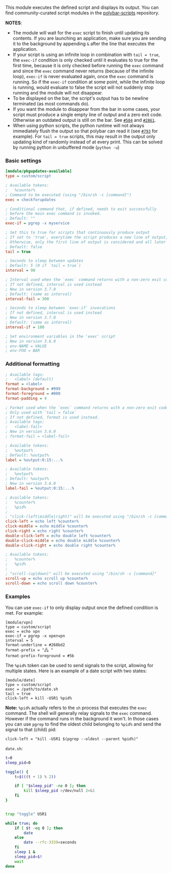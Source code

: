 This module executes the defined script and displays its output. You can find community-curated script modules in the [polybar-scripts](https://github.com/polybar/polybar-scripts) repository.

**NOTES**:  
- The module will wait for the `exec` script to finish until updating its contents. If you are launching an application, make sure you are sending it to the background by appending `&` after the line that executes the application.  
- If your script is using an infinite loop in combination with `tail = true`, the `exec-if` condition is only checked until it evaluates to true for the first time, because it is only checked before running the `exec` command and since the `exec` command never returns (because of the infinite loop), `exec-if` is never evaluated again, once the `exec` command is running. So if the `exec-if` condition at some point, while the infinite loop is running, would evaluate to false the script will not suddenly stop running and the module will not disappear.
- To be displayed on the bar, the script's output has to be newline terminated (as most commands do).
- If you want the module to disappear from the bar in some cases, your script
must produce a single empty line of output and a zero exit code.
Otherwise an outdated output is still on the bar.
See [`#504`](https://github.com/polybar/polybar/issues/504) and
[`#2861`](https://github.com/polybar/polybar/pull/2861).
- When using python scripts, the python runtime will not always immediately flush the output so that polybar can read it (see [`#793`](https://github.com/polybar/polybar/issues/793) for example). For `tail = true` scripts, this may result in the output only updating kind of randomly instead of at every print. This can be solved by running python in unbuffered mode (`python -u`)

### Basic settings
```ini
[module/pkgupdates-available]
type = custom/script

; Available tokens:
;   %counter%
; Command to be executed (using "/bin/sh -c [command]")
exec = checkforupdates

; Conditional command that, if defined, needs to exit successfully
; before the main exec command is invoked.
; Default: ""
exec-if = pgrep -x myservice

; Set this to true for scripts that continuously produce output
; If set to 'true', everytime the script produces a new line of output, the module updates.
; Otherwise, only the first line of output is considered and all later lines are discarded.
; Default: false
tail = true

; Seconds to sleep between updates
; Default: 5 (0 if `tail = true`)
interval = 90

; Interval used when the `exec` command returns with a non-zero exit code 
; If not defined, interval is used instead
; New in version 3.7.0
; Default: (same as interval)
interval-fail = 300

; Seconds to sleep between `exec-if` invocations
; If not defined, interval is used instead
; New in version 3.7.0
; Default: (same as interval)
interval-if = 180

; Set environment variables in the 'exec' script
; New in version 3.6.0
; env-NAME = VALUE
; env-FOO = BAR
```

### Additional formatting
```ini
; Available tags:
;   <label> (default)
format = <label>
format-background = #999
format-foreground = #000
format-padding = 4

; Format used when the `exec` command returns with a non-zero exit code 
; Only used with `tail = false`
; If not defined, format is used instead.
; Available tags:
;   <label-fail>
; New in version 3.6.0
; format-fail = <label-fail>

; Available tokens:
;   %output%
; Default: %output%
label = %output:0:15:...%

; Available tokens:
;   %output%
; Default: %output%
; New in version 3.6.0
label-fail = %output:0:15:...%

; Available tokens:
;   %counter%
;   %pid%
;
; "click-(left|middle|right)" will be executed using "/bin/sh -c [command]"
click-left = echo left %counter%
click-middle = echo middle %counter%
click-right = echo right %counter%
double-click-left = echo double left %counter%
double-click-middle = echo double middle %counter%
double-click-right = echo double right %counter%

; Available tokens:
;   %counter%
;   %pid%
;
; "scroll-(up|down)" will be executed using "/bin/sh -c [command]"
scroll-up = echo scroll up %counter%
scroll-down = echo scroll down %counter%
```

### Examples

You can use `exec-if` to only display output once the defined condition is met. For example:
```dosini
[module/vpn]
type = custom/script
exec = echo vpn
exec-if = pgrep -x openvpn
interval = 5
format-underline = #268bd2
format-prefix = "🖧 "
format-prefix-foreground = #5b
```

The `%pid%` token can be used to send signals to the script, allowing for multiple states. Here is an example of a date 
script with two states:
```dosini
[module/date]
type = custom/script
exec = /path/to/date.sh
tail = true
click-left = kill -USR1 %pid%
```

**Note:** `%pid%` actually refers to the `sh` process that executes the `exec` command. The shell will generally relay 
signals to the `exec` command. However if the command runs in the background it won't. In those cases you can use 
`pgrep` to find the oldest child belonging to `%pid%` and send the signal to that (child) pid:
```dosini
click-left = "kill -USR1 $(pgrep --oldest --parent %pid%)"
```

`date.sh`:
```bash
t=0
sleep_pid=0

toggle() {
    t=$(((t + 1) % 2))

    if [ "$sleep_pid" -ne 0 ]; then
        kill $sleep_pid >/dev/null 2>&1
    fi
}


trap "toggle" USR1

while true; do
    if [ $t -eq 0 ]; then
        date
    else
        date --rfc-3339=seconds
    fi
    sleep 1 &
    sleep_pid=$!
    wait
done
```
